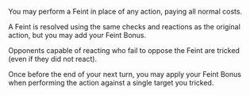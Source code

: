 You may perform a Feint in place of any action, paying all normal costs.

A Feint is resolved using the same checks and reactions as the original action, but you may add your Feint Bonus.

Opponents capable of reacting who fail to oppose the Feint are tricked (even if they did not react).

Once before the end of your next turn, you may apply your Feint Bonus when performing the action against a single target you tricked.